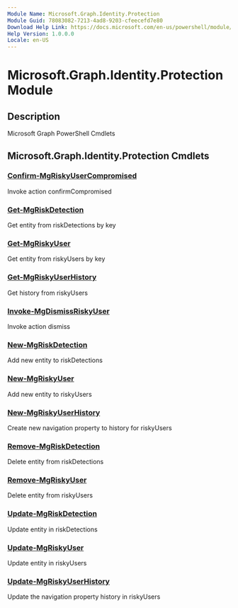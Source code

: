 ```yaml
---
Module Name: Microsoft.Graph.Identity.Protection
Module Guid: 78083082-7213-4ad8-9203-cfeecefd7e80
Download Help Link: https://docs.microsoft.com/en-us/powershell/module/microsoft.graph.identity.protection
Help Version: 1.0.0.0
Locale: en-US
---
```


# Microsoft.Graph.Identity.Protection Module
## Description
Microsoft Graph PowerShell Cmdlets

## Microsoft.Graph.Identity.Protection Cmdlets
### [Confirm-MgRiskyUserCompromised](Confirm-MgRiskyUserCompromised.md)
Invoke action confirmCompromised

### [Get-MgRiskDetection](Get-MgRiskDetection.md)
Get entity from riskDetections by key

### [Get-MgRiskyUser](Get-MgRiskyUser.md)
Get entity from riskyUsers by key

### [Get-MgRiskyUserHistory](Get-MgRiskyUserHistory.md)
Get history from riskyUsers

### [Invoke-MgDismissRiskyUser](Invoke-MgDismissRiskyUser.md)
Invoke action dismiss

### [New-MgRiskDetection](New-MgRiskDetection.md)
Add new entity to riskDetections

### [New-MgRiskyUser](New-MgRiskyUser.md)
Add new entity to riskyUsers

### [New-MgRiskyUserHistory](New-MgRiskyUserHistory.md)
Create new navigation property to history for riskyUsers

### [Remove-MgRiskDetection](Remove-MgRiskDetection.md)
Delete entity from riskDetections

### [Remove-MgRiskyUser](Remove-MgRiskyUser.md)
Delete entity from riskyUsers

### [Update-MgRiskDetection](Update-MgRiskDetection.md)
Update entity in riskDetections

### [Update-MgRiskyUser](Update-MgRiskyUser.md)
Update entity in riskyUsers

### [Update-MgRiskyUserHistory](Update-MgRiskyUserHistory.md)
Update the navigation property history in riskyUsers

